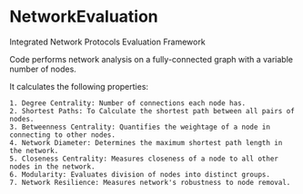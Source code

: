 # NetworkEvaluation
 Integrated Network Protocols Evaluation Framework


Code performs network analysis on a fully-connected graph with a variable number of nodes.

It calculates the following properties:

    1. Degree Centrality: Number of connections each node has.
    2. Shortest Paths: To Calculate the shortest path between all pairs of nodes.
    3. Betweenness Centrality: Quantifies the weightage of a node in connecting to other nodes.
    4. Network Diameter: Determines the maximum shortest path length in the network.
    5. Closeness Centrality: Measures closeness of a node to all other nodes in the network.
    6. Modularity: Evaluates division of nodes into distinct groups.
    7. Network Resilience: Measures network's robustness to node removal.

